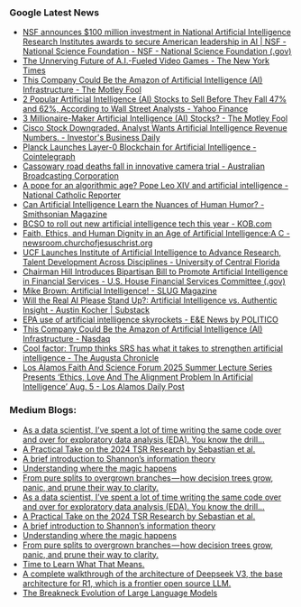 ### Google Latest News
<!-- GOOGLE-NEWS-CONTENT:START -->

- [NSF announces $100 million investment in National Artificial Intelligence Research Institutes awards to secure American leadership in AI | NSF - National Science Foundation - NSF - National Science Foundation (.gov)](https://news.google.com/rss/articles/CBMiiAFBVV95cUxPX3hyLURUeEdvXzJuYUxhZElyZWtYdW90WmFQV3phUlZXUW9DdmFTb0t0MzhpSVVhY2xvbFgzZURjY1VPcElZQTlCTlZYYWgxM2xtTjVJWWxmTFl5MWZTUzI0UmZTZVY1SlJkVXNsV1RiREkzM29pNkhEOTU4b2ZYMHk4dUhnLURC?oc=5)
- [The Unnerving Future of A.I.-Fueled Video Games - The New York Times](https://news.google.com/rss/articles/CBMihwFBVV95cUxNR085aUZoODBSWVpJVGk1OUVXUWRQNE55ejFEdGtfLWZiUkFjVE0wVTEyakhtN2s2Mlo2dk9HVFhIeUdVT18zU1ZkX3VxRFg4aHF6dFg4akMtdkdTUjJLM0ttSTRpWTJGNWxOZk96cFdKRW1xWloxYlM5QjhDUGJ1Z3BfdTVhMEk?oc=5)
- [This Company Could Be the Amazon of Artificial Intelligence (AI) Infrastructure - The Motley Fool](https://news.google.com/rss/articles/CBMimAFBVV95cUxOOThtcDNNQ0VRaTFHaVJrNU1OTEhiQUZLaE9WbU9jV2w0VjNTekJVS0tLaWhXY1lVUElTVEdqVE1sODZicDB2OXM4MmhwNWpRbmllNGlvNFVfZnE4cGdHZUc4V241b3JmVlg0UDZXRHZXVzJWRUdXU05MbEZsaTVQZmtyZ25sSVEtZFFDZGt6MEc0QXNocTVHQw?oc=5)
- [2 Popular Artificial Intelligence (AI) Stocks to Sell Before They Fall 47% and 62%, According to Wall Street Analysts - Yahoo Finance](https://news.google.com/rss/articles/CBMiigFBVV95cUxNZ1ViamZUYjhDUnlDcDluUmhFWGRLMmRvRlNEMkxKVmxDdFF6QWNjYU84RkU0cUxlUEFkcjl6NThuSVdOTkRMcFB1SlhkUlNYZjI5Uk50X3pCM0czeDFYZlpkUk95R29sb2ctX0VBbXgyd2sydlYyNmNndDhNVy03Um5FUWVaeVNZSXc?oc=5)
- [3 Millionaire-Maker Artificial Intelligence (AI) Stocks? - The Motley Fool](https://news.google.com/rss/articles/CBMimAFBVV95cUxQdGozYVV4VU56Vms3NEtSZ3VVbXl3SmZRSThhRzU2T0xZWUh6NWJDVWNET1puWUVSWnpEdVlCLUtyOE1wRnM5OG4yTHNPQjk5T1dFTVpLQ0N2RGRNdjZKaFNSQVZKdlNDV2VjbmxGOE9ZN0dOaUpsdjUya0dCM1JBZVV4SlZrMWtsOUZNeHJGb1BlNnJESFBlUw?oc=5)
- [Cisco Stock Downgraded. Analyst Wants Artificial Intelligence Revenue Numbers. - Investor's Business Daily](https://news.google.com/rss/articles/CBMivwFBVV95cUxQc2h1T2ZIRC1SelptU1hhSGkwckRZV2h6MzFic3JFZXhWTm1RVS1SU3BlOE1hT3llZF85NmttMFFGa25HX0RjTXRyN3N0Q1BHUDkyMnJtcW5SMTREcHAySzM2aWVNdkJEV2wwbWxuaTRIbXY0elVtNmlIRG1USG0xd0t3SUt2YTlIWWNpQTBnT1NaSTlkVzBHY1g1T2xsMU90aVNqUnBRUXpKMEFoZk13M3NOT084VE16UlNTZEJPOA?oc=5)
- [Planck Launches Layer-0 Blockchain for Artificial Intelligence - Cointelegraph](https://news.google.com/rss/articles/CBMihgFBVV95cUxObTFWQXFiT3o2UkdNOG1CYUk2MzU5a3FYbHVxYjNuT2tMaFdqc0dqTjJUOS14NHBKMURVelBmWDU2eXNkbWFxNjk3dFBJbUtkTGJCMWo5WU9lTS1TS2VzeXFtMkZPMDZrRDdwd2l4UHNFZVRySy1UUFByRTlQaHFwMUNLdjlJQQ?oc=5)
- [Cassowary road deaths fall in innovative camera trial - Australian Broadcasting Corporation](https://news.google.com/rss/articles/CBMisgFBVV95cUxQNFY3SmtvODZMVHdrQnFvMkR6cm9kM2l6aGk2djdrM1VLS2RqMERBNG9YblRkSldXalhZekNhSTM1Szl1RHlYY2pkWVJHVGNEZWhEVmV2eF83eEdTZWkxcFFNYmdIZVlZUkVWZEpWSWJET2ZMUzhENGd6TEtQYllhYTd4YUZQNkYwSmRmQU0zWmFMd0IwV3pmZ1NYMk1GSXItOVNkdTVDX1FEVU9xeEIxYXp3?oc=5)
- [A pope for an algorithmic age? Pope Leo XIV and artificial intelligence - National Catholic Reporter](https://news.google.com/rss/articles/CBMimwFBVV95cUxNZnNxMGpkNjJiTFpNTHEwMzVDeGRjVlJiVDBZLVNnNk41U3VKOWxEeU55YmNxWFRUa1U3QjRUZ2h6aFdnN0pLMVZ0Q1VtaWlvcmU3QlZEV1FqWnEzMGI4aHkzaS16d3JhbGdqZG1UdUdfWS1QRFB4NFh3SFFKaVBBbTBIVGdMUnJ3T0tTZ014TV9yR3VGeW1HcGhpOA?oc=5)
- [Can Artificial Intelligence Learn the Nuances of Human Humor? - Smithsonian Magazine](https://news.google.com/rss/articles/CBMiswFBVV95cUxOUVdXMUVqWXF3cElMeWh2blJ0NXhyc2VyeHV5bmh0cUNxeUtBSkJrOWJ3TnNUcWp2VTV3MkprZll5U2Rjc09KQ3JlZl9tRjRYbVJEczNySkIxRDNacGxaOF9GMTQzMm9YUDlUNFFkODJOYzN5MTFreDBwLW8yOU1WOF8tdGVNaGNuQk92WlNmd3pVUWZUaDlaWlhvME5SaF9VbjNzclI3eVVjT21KM01WRnVqbw?oc=5)
- [BCSO to roll out new artificial intelligence tech this year - KOB.com](https://news.google.com/rss/articles/CBMimgFBVV95cUxQTG9hV3VqMUlmeWhKWC1jaUFMcnB5bVZQaTFTVmF4c25pbE41XzAwZkk0R3VRY1hQS0ZHbG1mYm96d1NfNlppSHhxX0tObFlLcmFBS0R3TG03ZzdVcmhhYUpZaXo2dkx1MkNhOWkwSGtGVHRiZW9KM3EyZWs1aUpqSC1xMUFaaVM4SzViV1IxLVVYdmRwYWRVbGNn?oc=5)
- [Faith, Ethics, and Human Dignity in an Age of Artificial Intelligence:A C - newsroom.churchofjesuschrist.org](https://news.google.com/rss/articles/CBMi0gFBVV95cUxQbE1tUlZxVEZLbGE5cU5veEZNcUkwLUYwYkpxVzBwMXQyNmJWcURyelhnQW1TUHJqME1TdkJwOTBzMzBRc3dFYkZiaFFubVliS2FmUFZ5dERtTkw5bkFyUURmSnNtV0s4MHZmd29GU29Hak1uMDd0eWNtUHpWNWJlVHZIVmFmbk5lMnNydEFfMXlyQlFsRnhtdTVMblBpZFQ5SDlYSEdyeFpNMW54SHB2OEhmcUpsRlNXZ2VYcE1hREh4Njdoc19BNXFzM0FtUENKY2c?oc=5)
- [UCF Launches Institute of Artificial Intelligence to Advance Research, Talent Development Across Disciplines - University of Central Florida](https://news.google.com/rss/articles/CBMizgFBVV95cUxPUDFwbmh4NVp6WEgzR1BES0Y0c3BNUDlzRWpOVWNtd1JxOXZLbGVpUElITWROWW1lVnNYTUEwY2haOEN0R0tXdUY1MHlWWHV4Mlg4R2xQcnJFelg4eldfcDduZW16MkZ6Y2ozd0VnWFdreHVwdGNRSjZWT29JMG9GR3lXNEUzV1hnUXF0WllkY2VsZWlEdEF2ak5JQVpPMDRUUVg4UVg3Y2U3a210dDBibUxIWlZPa1Z0VVIzNEU0eFdCTGl4ek1VM0kycmpFZw?oc=5)
- [Chairman Hill Introduces Bipartisan Bill to Promote Artificial Intelligence in Financial Services - U.S. House Financial Services Committee (.gov)](https://news.google.com/rss/articles/CBMihAFBVV95cUxOYTAwUHFQcjVBOVphV3Z2TzdrNjBsNjBqRV9xd2FRTFFzUmVnb2RiODh2VlpCQ1ZHQWpqSVo2cC1vdF9ZblhjaFF4Q1RrSERWWEF0X1YzeEdVWGFyNExfekNVMFA0X0hTUmt4cnpKNmcwNW91cGg4TkV0ZV80bWx4Tk1EM3o?oc=5)
- [Mike Brown: Artificial Intelligence! - SLUG Magazine](https://news.google.com/rss/articles/CBMieEFVX3lxTE5KYnROZE1IMlpkdlRQdzZIWTJqZ2xZOEo1TG5zbnB5NmZhMDdOczZLR0txWEN1UUZQTHhYdFh3eWxiX2lSM0lMWWZCRUhUeUV2YnJKTWlWY1M4U3RVRFcyeDNxVUg5X1o4cDNOWEZPbE9GWnFYVlAxUQ?oc=5)
- [Will the Real AI Please Stand Up?: Artificial Intelligence vs. Authentic Insight - Austin Kocher | Substack](https://news.google.com/rss/articles/CBMid0FVX3lxTE5KWjJUczRQMGtNQkZPZkt1WnlERGFGTnFlNjNQVFMxbDN3V2ttUHJMYnJRaXRRMXlBY0ZSakJyUzRQU29XbmJyUEREWmxnNURTenUwNjNGM3kwZm5HQzVFVjVVNHljVmE5b3JObVBfRDJjLXdZQTlv?oc=5)
- [EPA use of artificial intelligence skyrockets - E&E News by POLITICO](https://news.google.com/rss/articles/CBMihAFBVV95cUxPWTBZUVQzSFpUSWNYcEdDMVctSTBDVnJtQlFhRmFPSkVKNlFBazgtcDVqSmRXY01tb3pGTklKZ2l6LV9ndm04bHloSEVfcmxMaTByN2M3NzM3NENIYXFxbzlxZUxGY2wzZzBVOVRSZFdjeFdTY1dQWS1ZZWw0SDBCMUMzN20?oc=5)
- [This Company Could Be the Amazon of Artificial Intelligence (AI) Infrastructure - Nasdaq](https://news.google.com/rss/articles/CBMingFBVV95cUxNQXY5TlZWcTNqYTcwMXhBbkVJM1JfTWRUQ3RWdUtjOE12VXdFUU4yWkM0YVc3Ym95SFFoYU9zd2tYVFlqMFZHRmdkY0lnVnlpV2k4dVVUSkswLXZLMEljYTZWWDR2T3BlaXVidmRyMEYtVzJXbXFzX1BGd3J4dHN1aGMzUldNTGRwSi0xdFZYbUJUMlpPeTZtTGFVbGJTUQ?oc=5)
- [Cool factor: Trump thinks SRS has what it takes to strengthen artificial intelligence - The Augusta Chronicle](https://news.google.com/rss/articles/CBMigwJBVV95cUxQVUN2R2w4QnRoYXphODRPMVdlcXgtdllFcGhpbDNubVZJSDV4cUFySVRRa05GdUtCZlk4dVE0YlEwR1NoNV83bHhHQUhKMWVOcXZ0Y1ZXaV90b0hwMC1OeGg5ek55bFhUVTNBVHFDc1F4T0Vjb0cybld0X01YWEMyV2hQand6YkItbFpNNXZjUzlYNUtqdzU1NFN1VGhxNmRvY1hOZjc5bjFEVHB2M25FeE4ydy01c3ZkdGlEVGo0V2VrTGZpLXhrbldSdkRLTktGS1lpWWZtSlMxSmZaT1hQUmhHMFZnWExBb1l6dFFQQ19vWUlROGZ5T2JXMmk4U0RKbHJF?oc=5)
- [Los Alamos Faith And Science Forum 2025 Summer Lecture Series Presents ‘Ethics, Love And The Alignment Problem In Artificial Intelligence’ Aug. 5 - Los Alamos Daily Post](https://news.google.com/rss/articles/CBMi-gFBVV95cUxQS09rcW1oVzdTMVhyQ2k5c2Rkbnctb3hPMzlYaHktQnlDRFM1U05OZ0lTbnlNdnExdjlEZzAySUlScjJSYkxENXpRQ09aZnhDVjkxV2ZCdFFJY09LenVtT1ZLQ2ZJSk8yMkFPeUMyOE9xY05DWkFFNVN1aWNXVVdVV3JpN05NUGRCeVBhMFRmaXBnVGRiampKbTN5RGZ3WE4xNnVyLWVNMjQ4U1E4czd2dG9DR0xFVjFmN1pLZnRoMDVpSmJUVGxqWDFIQmhxbmlJdnNpVGJsRWNUMmo5R2xzbDJna1ZITXdZMGl4UzhFY2ZnQWRNdHNYNGNB?oc=5)<!-- GOOGLE-NEWS-CONTENT:END -->

### Medium Blogs:
<!-- MEDIUM-CONTENT:START -->

- [As a data scientist, I’ve spent a lot of time writing the same code over and over for exploratory data analysis (EDA). You know the drill…](https://medium.com/@harishk3493/effortless-eda-with-sweetviz-ydata-profiling-secret-weapons-for-every-data-scientist-1c03625e4e8c?source=topic_portal---recommended_stories---machine_learning---0-107--------------------ac342f5f_4b44_453a_8d79_b57f9b3f25dd--------------)
- [A Practical Take on the 2024 TSR Research by Sebastian et al.](https://medium.com/@mottaviani.dev/from-research-paper-to-laravel-cli-tool-applying-unsupervised-ml-for-test-suite-reduction-e57c1fef13b5?source=topic_portal---recommended_stories---machine_learning---1-107--------------------ac342f5f_4b44_453a_8d79_b57f9b3f25dd--------------)
- [A brief introduction to Shannon’s information theory](https://medium.com/@francisco-rodrigues/information-from-art-to-entropy-381871acf91f?source=topic_portal---recommended_stories---machine_learning---2-107--------------------ac342f5f_4b44_453a_8d79_b57f9b3f25dd--------------)
- [Understanding where the magic happens](https://medium.com/@ignacio.de.gregorio.noblejas/the-illusion-ai-plays-on-you-what-it-tells-about-your-future-5ea4bfa75eef?source=topic_portal---recommended_stories---machine_learning---3-107--------------------ac342f5f_4b44_453a_8d79_b57f9b3f25dd--------------)
- [From pure splits to overgrown branches — how decision trees grow, panic, and prune their way to clarity.](https://medium.com/python-in-plain-english/decision-trees-born-to-split-wired-to-overfit-saved-by-pruning-e204d5ed80ef?source=topic_portal---recommended_stories---machine_learning---4-107--------------------ac342f5f_4b44_453a_8d79_b57f9b3f25dd--------------)
- [As a data scientist, I’ve spent a lot of time writing the same code over and over for exploratory data analysis (EDA). You know the drill…](https://medium.com/@harishk3493/effortless-eda-with-sweetviz-ydata-profiling-secret-weapons-for-every-data-scientist-1c03625e4e8c?source=topic_portal---recommended_stories---machine_learning---0-107--------------------ac342f5f_4b44_453a_8d79_b57f9b3f25dd--------------)
- [A Practical Take on the 2024 TSR Research by Sebastian et al.](https://medium.com/@mottaviani.dev/from-research-paper-to-laravel-cli-tool-applying-unsupervised-ml-for-test-suite-reduction-e57c1fef13b5?source=topic_portal---recommended_stories---machine_learning---1-107--------------------ac342f5f_4b44_453a_8d79_b57f9b3f25dd--------------)
- [A brief introduction to Shannon’s information theory](https://medium.com/@francisco-rodrigues/information-from-art-to-entropy-381871acf91f?source=topic_portal---recommended_stories---machine_learning---2-107--------------------ac342f5f_4b44_453a_8d79_b57f9b3f25dd--------------)
- [Understanding where the magic happens](https://medium.com/@ignacio.de.gregorio.noblejas/the-illusion-ai-plays-on-you-what-it-tells-about-your-future-5ea4bfa75eef?source=topic_portal---recommended_stories---machine_learning---3-107--------------------ac342f5f_4b44_453a_8d79_b57f9b3f25dd--------------)
- [From pure splits to overgrown branches — how decision trees grow, panic, and prune their way to clarity.](https://medium.com/python-in-plain-english/decision-trees-born-to-split-wired-to-overfit-saved-by-pruning-e204d5ed80ef?source=topic_portal---recommended_stories---machine_learning---4-107--------------------ac342f5f_4b44_453a_8d79_b57f9b3f25dd--------------)
- [Time to Learn What That Means.](https://medium.com/code-like-a-girl/the-ais-you-chat-with-are-all-llms-9bb77f22cda3?source=topic_portal---recommended_stories---machine_learning---5-107--------------------ac342f5f_4b44_453a_8d79_b57f9b3f25dd--------------)
- [A complete walkthrough of the architecture of Deepseek V3, the base architecture for R1, which is a frontier open source LLM.](https://medium.com/@damianvtran/the-anatomy-of-a-modern-llm-0347afd72514?source=topic_portal---recommended_stories---machine_learning---6-107--------------------ac342f5f_4b44_453a_8d79_b57f9b3f25dd--------------)
- [The Breakneck Evolution of Large Language Models](https://medium.com/ai-advances/from-bag-of-words-to-gpt-e6d98b040d50?source=topic_portal---recommended_stories---machine_learning---7-107--------------------ac342f5f_4b44_453a_8d79_b57f9b3f25dd--------------)<!-- MEDIUM-CONTENT:END -->
